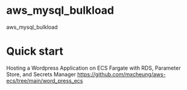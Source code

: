 # aws_mysql_bulkload
aws_mysql_bulkload


# Quick start
Hosting a Wordpress Application on ECS Fargate with RDS, Parameter Store, and Secrets Manager
https://github.com/mxcheung/aws-ecs/tree/main/word_press_ecs
